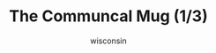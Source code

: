---
media: "images/rounds/round_3/communal_mug_1.png"
media_type: image
title: The Communcal Mug (1/3)
author: [wisconsin]
desc: Evidently Nanotrasen neglected to pack more than a single coffee mug for the expedition.
---